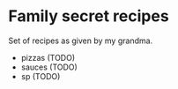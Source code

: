 # Family secret recipes

Set of recipes as given by my grandma.

- pizzas (TODO)
- sauces (TODO)
- sp (TODO)
